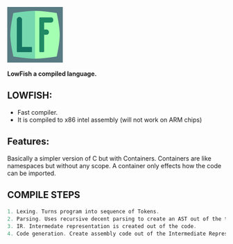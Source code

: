 ![LowFish](Logo.png "LowFish") 

<b>LowFish a compiled language.</b>
## LOWFISH:
 - Fast compiler. 
 - It is compiled to x86 intel assembly (will not work on ARM chips)
## Features:
Basically a simpler version of C but with Containers. Containers are like namespaces but without any scope. A container only effects how the code can be imported.

## COMPILE STEPS
```c
1. Lexing. Turns program into sequence of Tokens.
2. Parsing. Uses recursive decent parsing to create an AST out of the tokens.
3. IR. Intermedate representation is created out of the code.
4. Code generation. Create assembly code out of the Intermediate Representation.
```
